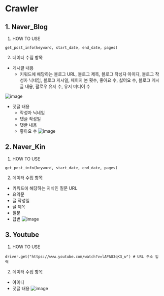 # Crawler

## 1. Naver_Blog

1. HOW TO USE
```
get_post_info(keyword, start_date, end_date, pages)
```

2. 데이터 수집 항목 

* 게시글 내용
  * 키워드에 해당하는 블로그 URL, 블로그 제목, 블로그 작성자 아이디, 블로그 작성자 닉네임, 블로그 게시일, 페이지 본 횟수, 좋아요 수, 싫어요 수, 블로그 게시글 내용, 팔로우 유저 수, 유저 미디어 수 

![image](https://user-images.githubusercontent.com/77731783/153236100-7fa4e4cd-ba35-40d4-8576-d6aa295772b3.png)

 
* 댓글 내용
  * 작성자 닉네임
  * 댓글 작성일
  * 댓글 내용
  * 좋아요 수 
![image](https://user-images.githubusercontent.com/77731783/153235736-a2a1c053-5187-4985-9ad9-ef2ff4e6cda4.png)


## 2. Naver_Kin

1. HOW TO USE

```
get_post_info(keyword, start_date, end_date, pages)
```

2. 데이터 수집 항목

* 키워드에 해당하는 지식인 질문 URL 
* 요약문
* 글 작성일
* 글 제목
* 질문
* 답변 
![image](https://user-images.githubusercontent.com/77731783/153235931-2af0de31-a910-4800-92ab-0fc91f0a1494.png)


## 3. Youtube

1. HOW TO USE
```
driver.get("https://www.youtube.com/watch?v=lAPAO3qK3_w") # URL 주소 입력 
```

2. 데이터 수집 항목 

* 아이디
* 댓글 내용
![image](https://user-images.githubusercontent.com/77731783/153235845-01e2f4d1-c6df-4cd7-b763-cee68a515c47.png)
